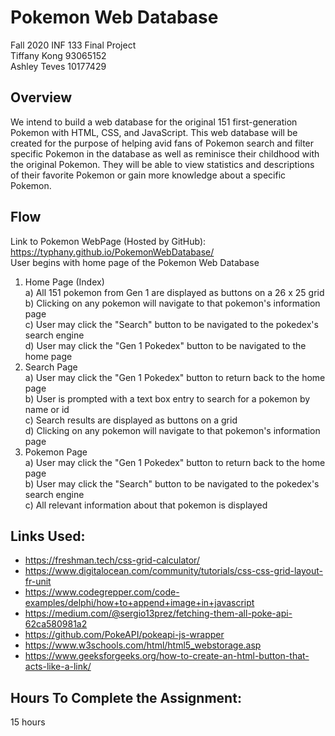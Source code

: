 # Pokemon Web Database
Fall 2020 INF 133 Final Project
<br>
Tiffany Kong 93065152
<br>
Ashley Teves 10177429

## Overview
We intend to build a web database for the original 151 first-generation Pokemon with HTML, CSS, and JavaScript. This web database will be created for the purpose of helping avid fans of Pokemon search and filter specific Pokemon in the database as well as reminisce their childhood with the original Pokemon. They will be able to view statistics and descriptions of their favorite Pokemon or gain more knowledge about a specific Pokemon.

## Flow
Link to Pokemon WebPage (Hosted by GitHub): https://typhany.github.io/PokemonWebDatabase/<br>
User begins with home page of the Pokemon Web Database
1. Home Page (Index) <br>
    a) All 151 pokemon from Gen 1 are displayed as buttons on a 26 x 25 grid<br>
    b) Clicking on any pokemon will navigate to that pokemon's information page<br>
    c) User may click the "Search" button to be navigated to the pokedex's search engine<br>
    d) User may click the "Gen 1 Pokedex" button to be navigated to the home page <br>
3. Search Page<br>
    a) User may click the "Gen 1 Pokedex" button to return back to the home page <br>
    b) User is prompted with a text box entry to search for a pokemon by name or id<br>
    c) Search results are displayed as buttons on a grid<br>
    d) Clicking on any pokemon will navigate to that pokemon's information page<br>
4. Pokemon Page<br>
    a) User may click the "Gen 1 Pokedex" button to return back to the home page <br>
    b) User may click the "Search" button to be navigated to the pokedex's search engine<br>
    c) All relevant information about that pokemon is displayed<br>

## Links Used:
* https://freshman.tech/css-grid-calculator/
* https://www.digitalocean.com/community/tutorials/css-css-grid-layout-fr-unit
* https://www.codegrepper.com/code-examples/delphi/how+to+append+image+in+javascript
* https://medium.com/@sergio13prez/fetching-them-all-poke-api-62ca580981a2
* https://github.com/PokeAPI/pokeapi-js-wrapper
* https://www.w3schools.com/html/html5_webstorage.asp
* https://www.geeksforgeeks.org/how-to-create-an-html-button-that-acts-like-a-link/

## Hours To Complete the Assignment:
15 hours




